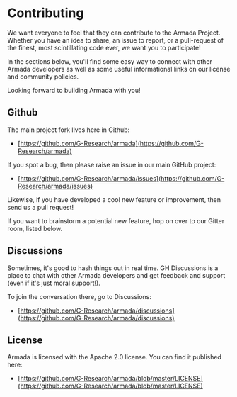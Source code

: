 # Contributing

We want everyone to feel that they can contribute to the Armada Project.  Whether you have an idea to share, an issue to report, or a pull-request of the finest, most scintillating code ever, we want you to participate!

In the sections below, you'll find some easy way to connect with other Armada developers as well as some useful informational links on our license and community policies.

Looking forward to building Armada with you!


## Github

The main project fork lives here in Github:

* [https://github.com/G-Research/armada](https://github.com/G-Research/armada)

If you spot a bug, then please raise an issue in our main GitHub project:

* [https://github.com/G-Research/armada/issues](https://github.com/G-Research/armada/issues)

Likewise, if you have developed a cool new feature or improvement, then send us a pull request!

If you want to brainstorm a potential new feature, hop on over to our Gitter room, listed below.


## Discussions

Sometimes, it's good to hash things out in real time.  GH Discussions is a place to chat with other Armada developers and get feedback and support (even if it's just moral support!).

To join the conversation there, go to Discussions: 
* [https://github.com/G-Research/armada/discussions](https://github.com/G-Research/armada/discussions)

## License

Armada is licensed with the Apache 2.0 license.  You can find it published here:

* [https://github.com/G-Research/armada/blob/master/LICENSE](https://github.com/G-Research/armada/blob/master/LICENSE)
